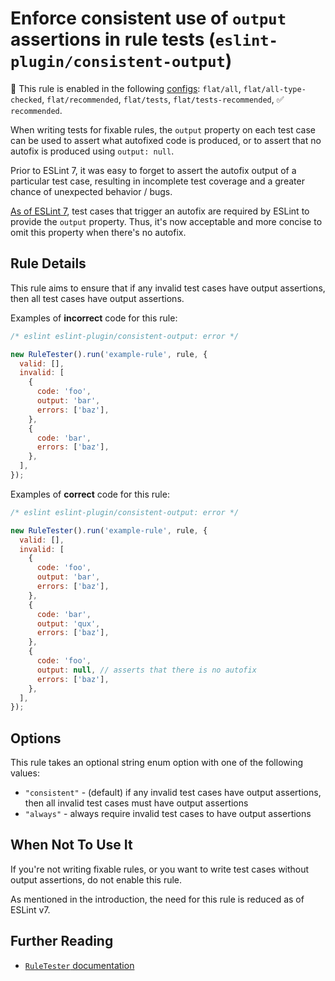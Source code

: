 # Enforce consistent use of `output` assertions in rule tests (`eslint-plugin/consistent-output`)

💼 This rule is enabled in the following [configs](https://github.com/eslint-community/eslint-plugin-eslint-plugin#presets): `flat/all`, `flat/all-type-checked`, `flat/recommended`, `flat/tests`, `flat/tests-recommended`, ✅ `recommended`.

<!-- end auto-generated rule header -->

When writing tests for fixable rules, the `output` property on each test case can be used to assert what autofixed code is produced, or to assert that no autofix is produced using `output: null`.

Prior to ESLint 7, it was easy to forget to assert the autofix output of a particular test case, resulting in incomplete test coverage and a greater chance of unexpected behavior / bugs.

[As of ESLint 7](https://eslint.org/docs/user-guide/migrating-to-7.0.0#additional-validation-added-to-the-ruletester-class), test cases that trigger an autofix are required by ESLint to provide the `output` property. Thus, it's now acceptable and more concise to omit this property when there's no autofix.

## Rule Details

This rule aims to ensure that if any invalid test cases have output assertions, then all test cases have output assertions.

Examples of **incorrect** code for this rule:

```js
/* eslint eslint-plugin/consistent-output: error */

new RuleTester().run('example-rule', rule, {
  valid: [],
  invalid: [
    {
      code: 'foo',
      output: 'bar',
      errors: ['baz'],
    },
    {
      code: 'bar',
      errors: ['baz'],
    },
  ],
});
```

Examples of **correct** code for this rule:

```js
/* eslint eslint-plugin/consistent-output: error */

new RuleTester().run('example-rule', rule, {
  valid: [],
  invalid: [
    {
      code: 'foo',
      output: 'bar',
      errors: ['baz'],
    },
    {
      code: 'bar',
      output: 'qux',
      errors: ['baz'],
    },
    {
      code: 'foo',
      output: null, // asserts that there is no autofix
      errors: ['baz'],
    },
  ],
});
```

## Options

This rule takes an optional string enum option with one of the following values:

- `"consistent"` - (default) if any invalid test cases have output assertions, then all invalid test cases must have output assertions
- `"always"` - always require invalid test cases to have output assertions

## When Not To Use It

If you're not writing fixable rules, or you want to write test cases without output assertions, do not enable this rule.

As mentioned in the introduction, the need for this rule is reduced as of ESLint v7.

## Further Reading

- [`RuleTester` documentation](http://eslint.org/docs/developer-guide/working-with-plugins#testing)
